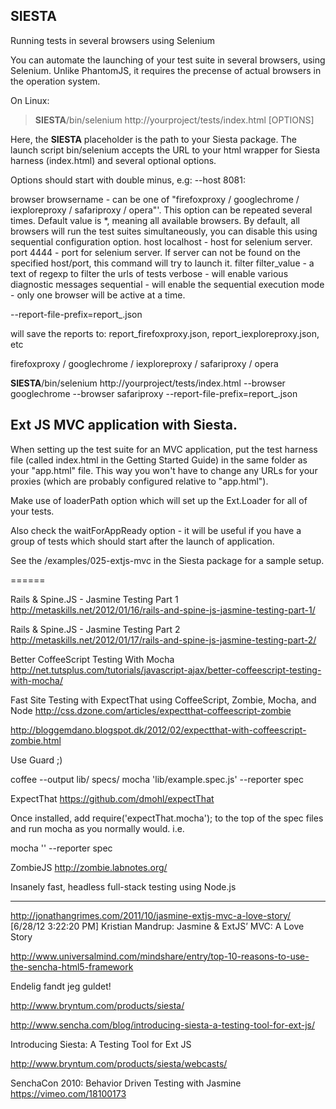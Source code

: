 SIESTA
-------

Running tests in several browsers using Selenium

You can automate the launching of your test suite in several browsers, using Selenium. Unlike PhantomJS, it requires the precense of actual browsers in the operation system.

On Linux:

> __SIESTA__/bin/selenium http://yourproject/tests/index.html [OPTIONS]

Here, the __SIESTA__ placeholder is the path to your Siesta package. The launch script bin/selenium accepts the URL to your html wrapper for Siesta harness (index.html) and several optional options.

Options should start with double minus, e.g: --host 8081:

browser browsername - can be one of "firefoxproxy / googlechrome / iexploreproxy / safariproxy / opera"'. This option can be repeated several times. Default value is *, meaning all available browsers. By default, all browsers will run the test suites simultaneously, you can disable this using sequential configuration option.
host localhost - host for selenium server.
port 4444 - port for selenium server. If server can not be found on the specified host/port, this command will try to launch it.
filter filter_value - a text of regexp to filter the urls of tests
verbose - will enable various diagnostic messages
sequential - will enable the sequential execution mode - only one browser will be active at a time.

--report-file-prefix=report_.json

will save the reports to: report_firefoxproxy.json, report_iexploreproxy.json, etc


firefoxproxy / googlechrome / iexploreproxy / safariproxy / opera

__SIESTA__/bin/selenium http://yourproject/tests/index.html --browser googlechrome --browser safariproxy --report-file-prefix=report_.json

Ext JS MVC application with Siesta.
-----------------------------------

When setting up the test suite for an MVC application, put the test harness file (called index.html in the Getting Started Guide) in the same folder as your "app.html" file. This way you won't have to change any URLs for your proxies (which are probably configured relative to "app.html").

Make use of loaderPath option which will set up the Ext.Loader for all of your tests.

Also check the waitForAppReady option - it will be useful if you have a group of tests which should start after the launch of application.

See the /examples/025-extjs-mvc in the Siesta package for a sample setup.

======

Rails & Spine.JS - Jasmine Testing Part 1
http://metaskills.net/2012/01/16/rails-and-spine-js-jasmine-testing-part-1/

Rails & Spine.JS - Jasmine Testing Part 2
http://metaskills.net/2012/01/17/rails-and-spine-js-jasmine-testing-part-2/


Better CoffeeScript Testing With Mocha
http://net.tutsplus.com/tutorials/javascript-ajax/better-coffeescript-testing-with-mocha/

Fast Site Testing with ExpectThat using CoffeeScript, Zombie, Mocha, and Node
http://css.dzone.com/articles/expectthat-coffeescript-zombie

http://bloggemdano.blogspot.dk/2012/02/expectthat-with-coffeescript-zombie.html

Use Guard ;)

 coffee --output lib/ specs/
 mocha 'lib/example.spec.js' --reporter spec

ExpectThat
https://github.com/dmohl/expectThat

Once installed, add require('expectThat.mocha'); to the top of the spec files and run mocha as you normally would. i.e.

mocha '<spec file>' --reporter spec

ZombieJS
http://zombie.labnotes.org/

Insanely fast, headless full-stack testing using Node.js

---

http://jonathangrimes.com/2011/10/jasmine-extjs-mvc-a-love-story/
[6/28/12 3:22:20 PM] Kristian Mandrup: Jasmine & ExtJS’ MVC: A Love Story


http://www.universalmind.com/mindshare/entry/top-10-reasons-to-use-the-sencha-html5-framework

Endelig fandt jeg guldet!

http://www.bryntum.com/products/siesta/

http://www.sencha.com/blog/introducing-siesta-a-testing-tool-for-ext-js/

Introducing Siesta: A Testing Tool for Ext JS

http://www.bryntum.com/products/siesta/webcasts/

SenchaCon 2010: Behavior Driven Testing with Jasmine
https://vimeo.com/18100173

